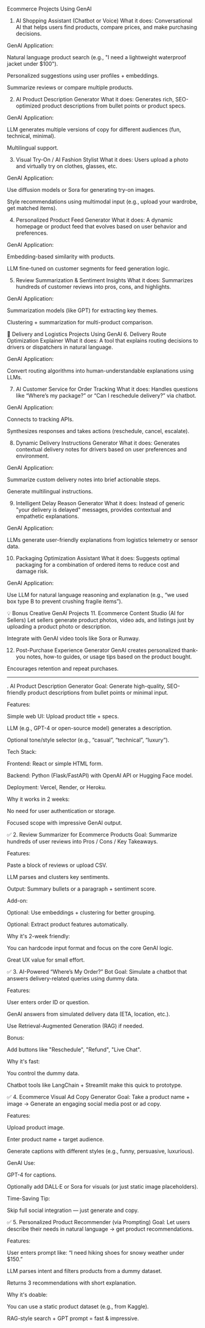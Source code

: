  Ecommerce Projects Using GenAI
1. AI Shopping Assistant (Chatbot or Voice)
What it does: Conversational AI that helps users find products, compare prices, and make purchasing decisions.

GenAI Application:

Natural language product search (e.g., "I need a lightweight waterproof jacket under $100").

Personalized suggestions using user profiles + embeddings.

Summarize reviews or compare multiple products.

2. AI Product Description Generator
What it does: Generates rich, SEO-optimized product descriptions from bullet points or product specs.

GenAI Application:

LLM generates multiple versions of copy for different audiences (fun, technical, minimal).

Multilingual support.

3. Visual Try-On / AI Fashion Stylist
What it does: Users upload a photo and virtually try on clothes, glasses, etc.

GenAI Application:

Use diffusion models or Sora for generating try-on images.

Style recommendations using multimodal input (e.g., upload your wardrobe, get matched items).

4. Personalized Product Feed Generator
What it does: A dynamic homepage or product feed that evolves based on user behavior and preferences.

GenAI Application:

Embedding-based similarity with products.

LLM fine-tuned on customer segments for feed generation logic.

5. Review Summarization & Sentiment Insights
What it does: Summarizes hundreds of customer reviews into pros, cons, and highlights.

GenAI Application:

Summarization models (like GPT) for extracting key themes.

Clustering + summarization for multi-product comparison.

🚚 Delivery and Logistics Projects Using GenAI
6. Delivery Route Optimization Explainer
What it does: A tool that explains routing decisions to drivers or dispatchers in natural language.

GenAI Application:

Convert routing algorithms into human-understandable explanations using LLMs.

7. AI Customer Service for Order Tracking
What it does: Handles questions like “Where’s my package?” or “Can I reschedule delivery?” via chatbot.

GenAI Application:

Connects to tracking APIs.

Synthesizes responses and takes actions (reschedule, cancel, escalate).

8. Dynamic Delivery Instructions Generator
What it does: Generates contextual delivery notes for drivers based on user preferences and environment.

GenAI Application:

Summarize custom delivery notes into brief actionable steps.

Generate multilingual instructions.

9. Intelligent Delay Reason Generator
What it does: Instead of generic "your delivery is delayed" messages, provides contextual and empathetic explanations.

GenAI Application:

LLMs generate user-friendly explanations from logistics telemetry or sensor data.

10. Packaging Optimization Assistant
What it does: Suggests optimal packaging for a combination of ordered items to reduce cost and damage risk.

GenAI Application:

Use LLM for natural language reasoning and explanation (e.g., “we used box type B to prevent crushing fragile items”).

💡 Bonus Creative GenAI Projects
11. Ecommerce Content Studio (AI for Sellers)
Let sellers generate product photos, video ads, and listings just by uploading a product photo or description.

Integrate with GenAI video tools like Sora or Runway.

12. Post-Purchase Experience Generator
GenAI creates personalized thank-you notes, how-to guides, or usage tips based on the product bought.

Encourages retention and repeat purchases.

----------------


. AI Product Description Generator
Goal: Generate high-quality, SEO-friendly product descriptions from bullet points or minimal input.

Features:

Simple web UI: Upload product title + specs.

LLM (e.g., GPT-4 or open-source model) generates a description.

Optional tone/style selector (e.g., “casual”, “technical”, “luxury”).

Tech Stack:

Frontend: React or simple HTML form.

Backend: Python (Flask/FastAPI) with OpenAI API or Hugging Face model.

Deployment: Vercel, Render, or Heroku.

Why it works in 2 weeks:

No need for user authentication or storage.

Focused scope with impressive GenAI output.

✅ 2. Review Summarizer for Ecommerce Products
Goal: Summarize hundreds of user reviews into Pros / Cons / Key Takeaways.

Features:

Paste a block of reviews or upload CSV.

LLM parses and clusters key sentiments.

Output: Summary bullets or a paragraph + sentiment score.

Add-on:

Optional: Use embeddings + clustering for better grouping.

Optional: Extract product features automatically.

Why it's 2-week friendly:

You can hardcode input format and focus on the core GenAI logic.

Great UX value for small effort.

✅ 3. AI-Powered “Where’s My Order?” Bot
Goal: Simulate a chatbot that answers delivery-related queries using dummy data.

Features:

User enters order ID or question.

GenAI answers from simulated delivery data (ETA, location, etc.).

Use Retrieval-Augmented Generation (RAG) if needed.

Bonus:

Add buttons like "Reschedule", "Refund", "Live Chat".

Why it's fast:

You control the dummy data.

Chatbot tools like LangChain + Streamlit make this quick to prototype.

✅ 4. Ecommerce Visual Ad Copy Generator
Goal: Take a product name + image → Generate an engaging social media post or ad copy.

Features:

Upload product image.

Enter product name + target audience.

Generate captions with different styles (e.g., funny, persuasive, luxurious).

GenAI Use:

GPT-4 for captions.

Optionally add DALL·E or Sora for visuals (or just static image placeholders).

Time-Saving Tip:

Skip full social integration — just generate and copy.

✅ 5. Personalized Product Recommender (via Prompting)
Goal: Let users describe their needs in natural language → get product recommendations.

Features:

User enters prompt like: “I need hiking shoes for snowy weather under $150.”

LLM parses intent and filters products from a dummy dataset.

Returns 3 recommendations with short explanation.

Why it's doable:

You can use a static product dataset (e.g., from Kaggle).

RAG-style search + GPT prompt = fast & impressive.

